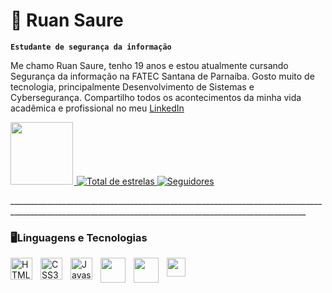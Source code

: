 # 👾 Ruan Saure

**`Estudante de segurança da informação`**

Me chamo Ruan Saure, tenho 19 anos e estou atualmente cursando Segurança da informação na FATEC Santana de Parnaíba. Gosto muito de tecnologia, principalmente Desenvolvimento de Sistemas e Cybersegurança. Compartilho todos os acontecimentos da minha vida acadêmica e profissional no meu [LinkedIn](https://www.linkedin.com/in/ruan-saure-a569112b1/)

<p align="left">
    <a href="https://www.linkedin.com/in/ruan-saure-a569112b1/">
    <img src="https://freelogopng.com/images/all_img/1656958733linkedin-logo-png.png" width="100px" style="margin-right: 2px">
    </a>
    <a href="https://github.com/ruansaure17?tab=repositories&sort=stargazers">
        <img 
            alt="Total de estrelas" 
            title="Total de estrelas GitHub" 
            src="https://custom-icon-badges.demolab.com/github/stars/ruansaure17?color=55960c&style=for-the-badge&labelColor=488207&logo=star&label=estrelas"
        />
    </a>
    <a href="https://github.com/ruansaure17?tab=followers">
        <img 
            alt="Seguidores" 
            title="Me siga no GitHub" 
            src="https://custom-icon-badges.demolab.com/github/followers/ruansaure17?color=236ad3&labelColor=1155ba&style=for-the-badge&logo=github&label=Seguidores&logoColor=white"
        />
    </a>
</p>
________________________________________________________________________________________________________________________________________________________

### 🖥️Linguagens e Tecnologias

<img
    style="padding-right: 10px"
    align="left"
    alt="HTML5"
    title="HTML"
    width="35px"
    src="https://cdn.jsdelivr.net/gh/devicons/devicon@latest/icons/html5/html5-original.svg" />

<img
    style="padding-right: 10px"
    align="left"
    alt="CSS3"
    title="CSS"
    width="35px"
    src="https://cdn.jsdelivr.net/gh/devicons/devicon@latest/icons/css3/css3-original.svg" />


<img
    style="padding-right: 10px"
    align="left"
    alt="Javascript"
    title="JS"
    width="35px"
    src="https://cdn.jsdelivr.net/gh/devicons/devicon@latest/icons/javascript/javascript-original.svg" />
          
<img
style="padding-right: 10px"
 align="left" width="40px" src="https://cdn.jsdelivr.net/gh/devicons/devicon@latest/icons/python/python-original.svg" />


<img
 style="padding-right: 10px"
 align="left" width="40px" src="https://cdn.jsdelivr.net/gh/devicons/devicon@latest/icons/linux/linux-original.svg" />
          

<img 
style="padding-right: 10px"
align="left" width="30px" src="https://cdn.jsdelivr.net/gh/devicons/devicon@latest/icons/bash/bash-original.svg" />
